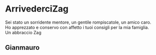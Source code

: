 # ArrivederciZag

Sei stato un sorridente mentore, un gentile rompiscatole, un amico caro.  
Ho apprezzato e conservo con affetto i tuoi consigli per la mia famiglia.  
Un abbraccio Zag

Gianmauro
---
